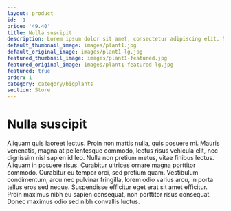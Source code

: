 ```yaml
---
layout: product
id: '1'
price: '49.40' 
title: Nulla suscipit
description: Lorem ipsum dolor sit amet, consectetur adipiscing elit. Nulla suscipit velit lectus, vitae efficitur quam mollis eget. Integer porta at nisl eget tincidunt. 
default_thumbnail_image: images/plant1.jpg
default_original_image: images/plant1-lg.jpg
featured_thumbnail_image: images/plant1-featured.jpg
featured_original_image: images/plant1-featured-lg.jpg
featured: true
order: 1
category: category/bigplants
section: Store
---
```


# Nulla suscipit

Aliquam quis laoreet lectus. Proin non mattis nulla, quis posuere mi. Mauris venenatis, magna at pellentesque commodo, lectus risus vehicula elit, nec dignissim nisl sapien id leo. Nulla non pretium metus, vitae finibus lectus. Aliquam in posuere risus. Curabitur ultrices ornare magna porttitor commodo. Curabitur eu tempor orci, sed pretium quam. Vestibulum condimentum, arcu nec pulvinar fringilla, lorem odio varius arcu, in porta tellus eros sed neque. Suspendisse efficitur eget erat sit amet efficitur. Proin maximus nibh eu sapien consequat, non porttitor risus consequat. Donec maximus odio sed nibh convallis luctus.